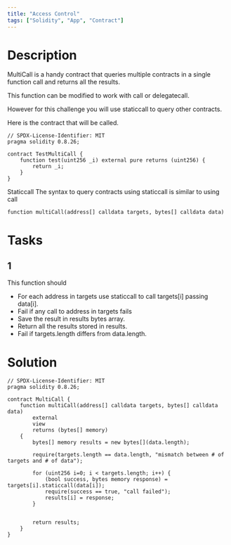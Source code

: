 ```yaml
---
title: "Access Control"
tags: ["Solidity", "App", "Contract"]
---
```


# Description

MultiCall is a handy contract that queries multiple contracts in a single function call and returns all the results.

This function can be modified to work with call or delegatecall.

However for this challenge you will use staticcall to query other contracts.

Here is the contract that will be called.

```
// SPDX-License-Identifier: MIT
pragma solidity 0.8.26;

contract TestMultiCall {
    function test(uint256 _i) external pure returns (uint256) {
        return _i;
    }
}
```

Staticcall
The syntax to query contracts using staticcall is similar to using call

```
function multiCall(address[] calldata targets, bytes[] calldata data)
```

# Tasks

## 1

This function should

- For each address in targets use staticcall to call targets[i] passing data[i].
- Fail if any call to address in targets fails
- Save the result in results bytes array.
- Return all the results stored in results.
- Fail if targets.length differs from data.length.

# Solution

```sol
// SPDX-License-Identifier: MIT
pragma solidity 0.8.26;

contract MultiCall {
    function multiCall(address[] calldata targets, bytes[] calldata data)
        external
        view
        returns (bytes[] memory)
    {
        bytes[] memory results = new bytes[](data.length);
        
        require(targets.length == data.length, "mismatch between # of targets and # of data");
        
        for (uint256 i=0; i < targets.length; i++) {
            (bool success, bytes memory response) = targets[i].staticcall(data[i]);
            require(success == true, "call failed");
            results[i] = response;
        }
        

        return results;
    }
}
```
